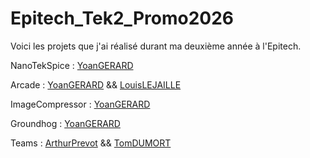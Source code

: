 # Epitech_Tek2_Promo2026

Voici les projets que j'ai réalisé durant ma deuxième année à l'Epitech.

NanoTekSpice : [YoanGERARD](https://www.github.com/YoanGERARD)

Arcade : [YoanGERARD](https://www.github.com/YoanGERARD) && [LouisLEJAILLE](https://github.com/LLEJAILLE)

ImageCompressor : [YoanGERARD](https://www.github.com/YoanGERARD)

Groundhog : [YoanGERARD](https://www.github.com/YoanGERARD)

Teams : [ArthurPrevot](https://github.com/robiarth) && [TomDUMORT](https://github.com/tomjedusor934)
